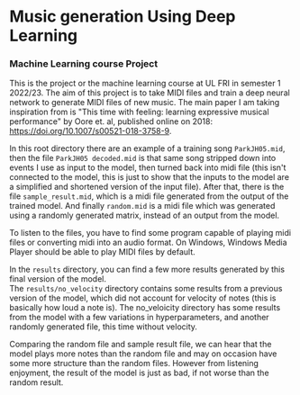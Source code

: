 # Music generation Using Deep Learning  
### Machine Learning course Project  

This is the project or the machine learning course at UL FRI in semester 1 2022/23.
The aim of this project is to take MIDI files and train a deep neural network to generate MIDI files of new music.
The main paper I am taking inspiration from is "This time with feeling: learning expressive musical performance" by Oore et. al, published online on 2018: https://doi.org/10.1007/s00521-018-3758-9.  

In this root directory there are an example of a training song `ParkJH05.mid`, then the file `ParkJH05 decoded.mid` is that same song stripped down into events I use as input to the model, then turned back into midi file (this isn't connected to the model, this is just to show that the inputs to the model are a simplified and shortened version of the input file).
After that, there is the file `sample_result.mid`, which is a midi file generated from the output of the trained model.
And finally `random.mid` is a midi file which was generated using a randomly generated matrix, instead of an output from the model.  

To listen to the files, you have to find some program capable of playing midi files or converting midi into an audio format.
On Windows, Windows Media Player should be able to play MIDI files by default.

In the `results` directory, you can find a few more results generated by this final version of the model.  
The `results/no_velocity` directory contains some results from a previous version of the model, which did not account for velocity of notes (this is basically how loud a note is).
The no_veloicity directory has some results from the model with a few variations in hyperparameters, and another randomly generated file, this time without velocity.

Comparing the random file and sample result file, we can hear that the model plays more notes than the random file and may on occasion have some more structure than the random files.
However from listening enjoyment, the result of the model is just as bad, if not worse than the random result.